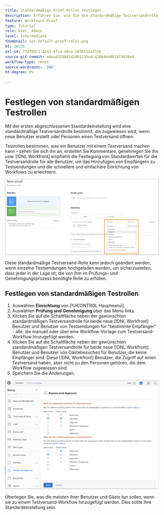 ```yaml
---
title: Standardmäßige Proof-Rollen festlegen
description: Erfahren Sie, wie Sie die standardmäßige Testversandrolle festlegen, die zugewiesen wird, wenn neue Benutzer erstellt werden oder Personen einen Testversand öffnen .
feature: Workfront Proof
type: Tutorial
role: User, Admin
level: Intermediate
thumbnail: set-default-proof-roles.png
kt: 10235
exl-id: 77dfb9f1-3242-47ca-a0ce-203b535af156
source-git-commit: a0aa8328842d2db1235edc42664eb0b18f4038e4
workflow-type: tm+mt
source-wordcount: '266'
ht-degree: 0%

---
```


# Festlegen von standardmäßigen Testrollen

<!---
21.4 updates have been made
--->

Mit der ersten abgeschlossenen Standardeinstellung wird eine standardmäßige Testversandrolle bestimmt, die zugewiesen wird, wenn neue Benutzer erstellt oder Personen einen Testversand öffnen.

Testrollen bestimmen, was ein Benutzer mit einem Testversand machen kann - sehen Sie sich ihn an, erstellen Sie Kommentare, genehmigen Sie ihn usw. [!DNL Workfront] empfiehlt die Festlegung von Standardwerten für die Testversandrolle für alle Benutzer, um das Hinzufügen von Empfängern zu Testsendungen und die schnellere und einfachere Einrichtung von Workflows zu erleichtern.

![Testversandrollen können beim Hochladen eines Testversands ausgewählt werden](assets/proof-system-setups-proof-role-example.png)

Diese standardmäßige Testversand-Rolle kann jedoch geändert werden, wenn einzelne Testsendungen hochgeladen werden, um sicherzustellen, dass jeder in der Lage ist, die von ihm im Prüfungs- und Genehmigungsprozess benötigte Rolle zu erfüllen.


## Festlegen von standardmäßigen Testrollen

1. Auswählen **Einrichtung** von [!UICONTROL Hauptmenü].
1. Auswählen **Prüfung und Genehmigung** über das Menü links.
1. Klicken Sie auf die Schaltfläche neben der gewünschten standardmäßigen Testversandrolle für beide neue [!DNL Workfront] Benutzer und Benutzer von Testsendungen für &quot;bestimmte Empfänger&quot; - alle, die manuell oder über eine Workflow-Vorlage zum Testversand-Workflow hinzugefügt werden.
1. Klicken Sie auf die Schaltfläche neben der gewünschten standardmäßigen Testversandrolle für beide neue [!DNL Workfront] Benutzer und Benutzer von Gästebesuchen für Benutzer, die keine Empfänger sind. Diese [!DNL Workfront] Benutzer, die Zugriff auf einen Testversand haben, aber nicht zu den Personen gehören, die dem Workflow zugewiesen sind.
1. Speichern Sie die Änderungen.

![Überprüfungs- und Genehmigungseinstellungen in Workfront](assets/proof-system-setups-workfront-defaults.png)

Überlegen Sie, was die meisten Ihrer Benutzer und Gäste tun sollen, wenn sie zu einem Testversand-Workflow hinzugefügt werden. Dies sollte Ihre Standardeinstellung sein.
